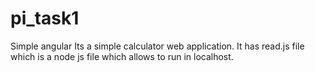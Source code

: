 # pi_task1
Simple angular 
Its a simple calculator web application.
It has read.js file which is a node js file which allows to run in localhost.
